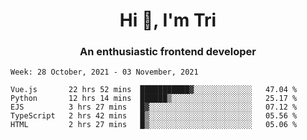 <h1 align="center">Hi 👋, I'm Tri</h1>
<h3 align="center">An enthusiastic frontend developer</h3>

<!--START_SECTION:waka-->
```text
Week: 28 October, 2021 - 03 November, 2021

Vue.js       22 hrs 52 mins  ███████████▓░░░░░░░░░░░░░   47.04 % 
Python       12 hrs 14 mins  ██████▒░░░░░░░░░░░░░░░░░░   25.17 % 
EJS          3 hrs 27 mins   █▓░░░░░░░░░░░░░░░░░░░░░░░   07.12 % 
TypeScript   2 hrs 42 mins   █▒░░░░░░░░░░░░░░░░░░░░░░░   05.56 % 
HTML         2 hrs 27 mins   █▒░░░░░░░░░░░░░░░░░░░░░░░   05.06 % 
```
<!--END_SECTION:waka-->
